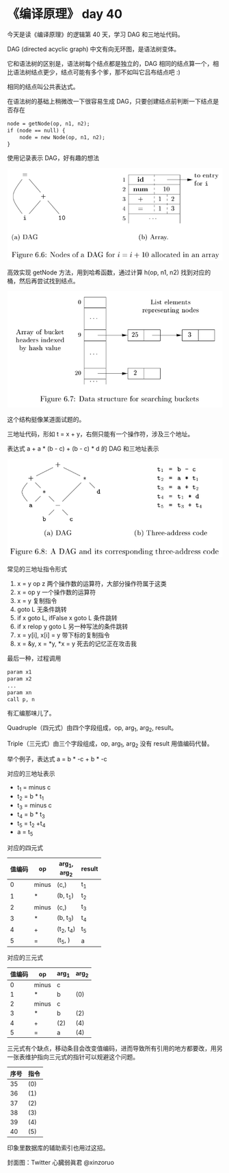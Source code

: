 # 《编译原理》 day 40

今天是读《编译原理》的逻辑第 40 天，学习 DAG 和三地址代码。

DAG (directed acyclic graph) 中文有向无环图，是语法树变体。

它和语法树的区别是，语法树每个结点都是独立的，DAG 相同的结点算一个，相比语法树结点更少，结点可能有多个爹，那不如叫它吕布结点吧 :)

相同的结点叫公共表达式。

在语法树的基础上稍微改一下很容易生成 DAG，只要创建结点前判断一下结点是否存在

```
node = getNode(op, n1, n2);
if (node == null) {
    node = new Node(op, n1, n2);
}
```

使用记录表示 DAG，好有趣的想法

![](24-dag-1.png)

高效实现 getNode 方法，用到哈希函数，通过计算 h(op, n1, n2) 找到对应的桶，然后再尝试找到结点。

![](24-bucket-1.png)

这个结构挺像某道面试题的。

三地址代码，形如 t = x + y，右侧只能有一个操作符，涉及三个地址。

表达式 a + a * (b - c) + (b - c) * d 的 DAG 和三地址表示

![](24-dag-2.png)

常见的三地址指令形式

1. x = y op z 两个操作数的运算符，大部分操作符属于这类
2. x = op y 一个操作数的运算符
3. x = y 复制指令
4. goto L 无条件跳转
5. if x goto L, ifFalse x goto L 条件跳转
6. if x relop y goto L 另一种写法的条件跳转
7. x = y[i], x[i] = y 带下标的复制指令
8. x = &y, x = *y, *x = y 死去的记忆正在攻击我

最后一种，过程调用

```
param x1
param x2
...
param xn
call p, n
```

有汇编那味儿了。

Quadruple（四元式）由四个字段组成，op, arg<sub>1</sub>, arg<sub>2</sub>, result。

Triple（三元式）由三个字段组成，op, arg<sub>1</sub>, arg<sub>2</sub> 没有 result 用值编码代替。

举个例子，表达式 a = b * -c + b * -c

对应的三地址表示

+ t<sub>1</sub> = minus c
+ t<sub>2</sub> = b * t<sub>1</sub>
+ t<sub>3</sub> = minus c
+ t<sub>4</sub> = b * t<sub>3</sub>
+ t<sub>5</sub> = t<sub>2</sub> +t<sub>4</sub>
+ a = t<sub>5</sub>

对应的四元式

|值编码|op|arg<sub>1</sub>, </br> arg<sub>2</sub>|result|
|--|--|--|--|
|0|minus|(c,)|t<sub>1</sub>|
|1|*|(b, t<sub>1</sub>)|t<sub>2</sub>
|2|minus|(c,)|t<sub>3</sub>|
|3|*|(b, t<sub>3</sub>)|t<sub>4</sub>|
|4|+|(t<sub>2</sub>, t<sub>4</sub>)|t<sub>5</sub>|
|5|=|(t<sub>5</sub>, )|a|

对应的三元式

|值编码|op|arg<sub>1</sub>|arg<sub>2</sub>|
|--|--|--|--|
|0|minus|c||
|1|*|b|(0)|
|2|minus|c|
|3|*|b|(2)|
|4|+|(2)|(4)|
|5|=|a|(4)|

三元式有个缺点，移动条目会改变值编码，进而导致所有引用的地方都要改，用另一张表维护指向三元式的指针可以规避这个问题。

|序号|指令|
|--|--|
|35|(0)|
|36|(1)|
|37|(2)|
|38|(3)|
|39|(4)|
|40|(5)|

印象里数据库的辅助索引也用过这招。

封面图：Twitter 心臓弱眞君 @xinzoruo